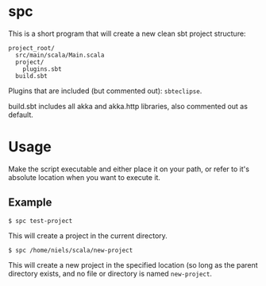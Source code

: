 
# spc

This is a short program that will create a new clean sbt project structure:

```
project_root/
  src/main/scala/Main.scala
  project/
    plugins.sbt
  build.sbt
```

Plugins that are included (but commented out): `sbteclipse`.

build.sbt includes all akka and akka.http libraries, also commented out as
default.

# Usage

Make the script executable and either place it on your path, or refer to
it's absolute location when you want to execute it.

## Example

```
$ spc test-project
```

This will create a project in the current directory.

```
$ spc /home/niels/scala/new-project
```

This will create a new project in the specified location (so long as the parent
directory exists, and no file or directory is named `new-project`.

